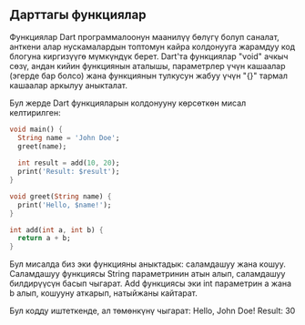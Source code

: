 ## Дарттагы функциялар

Функциялар Dart программалоонун маанилүү бөлүгү болуп саналат, анткени алар нускамалардын топтомун кайра колдонууга жарамдуу код блогуна киргизүүгө мүмкүндүк берет. Dart'та функциялар "void" ачкыч сөзү, андан кийин функциянын аталышы, параметрлер үчүн кашаалар (эгерде бар болсо) жана функциянын тулкусун жабуу үчүн "{}" тармал кашаалар аркылуу аныкталат.

Бул жерде Dart функцияларын колдонууну көрсөткөн мисал келтирилген:

```dart
void main() {
  String name = 'John Doe';
  greet(name);
  
  int result = add(10, 20);
  print('Result: $result');
}

void greet(String name) {
  print('Hello, $name!');
}

int add(int a, int b) {
  return a + b;
}
```
Бул мисалда биз эки функцияны аныктадык: саламдашуу жана кошуу. Саламдашуу функциясы String параметринин атын алып, саламдашуу билдирүүсүн басып чыгарат. Add функциясы эки int параметрин а жана b алып, кошууну аткарып, натыйжаны кайтарат.

Бул кодду иштеткенде, ал төмөнкүнү чыгарат:
Hello, John Doe!
Result: 30